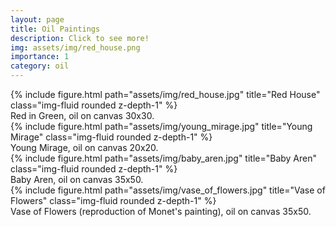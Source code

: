 ```yaml
---
layout: page
title: Oil Paintings
description: Click to see more! 
img: assets/img/red_house.png
importance: 1
category: oil
---
```


<div class="row">
    <div class="col-sm mt-3 mt-md-0">
        {% include figure.html path="assets/img/red_house.jpg" title="Red House" class="img-fluid rounded z-depth-1" %}
    </div>
</div>
<div class="caption">
    Red in Green, oil on canvas 30x30.
</div>

<div class="row">
    <div class="col-sm mt-3 mt-md-0">
        {% include figure.html path="assets/img/young_mirage.jpg" title="Young Mirage" class="img-fluid rounded z-depth-1" %}
    </div>
</div>
<div class="caption">
    Young Mirage, oil on canvas 20x20.
</div>

<div class="row">
    <div class="col-sm mt-3 mt-md-0">
        {% include figure.html path="assets/img/baby_aren.jpg" title="Baby Aren" class="img-fluid rounded z-depth-1" %}
    </div>
</div>
<div class="caption">
    Baby Aren, oil on canvas 35x50.
</div>

<div class="row">
    <div class="col-sm mt-3 mt-md-0">
        {% include figure.html path="assets/img/vase_of_flowers.jpg" title="Vase of Flowers" class="img-fluid rounded z-depth-1" %}
    </div>
</div>
<div class="caption">
    Vase of Flowers (reproduction of Monet's painting), oil on canvas 35x50.
</div>

